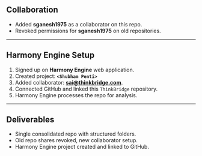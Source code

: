 ## Collaboration

- Added **sganesh1975** as a collaborator on this repo.
- Revoked permissions for **sganesh1975** on old repositories.

---

## Harmony Engine Setup

1. Signed up on **Harmony Engine** web application.
2. Created project: **`<Shubham Penti>`**
3. Added collaborator: **sai@thinkbridge.com**.
4. Connected GitHub and linked this `ThinkBridge` repository.
5. Harmony Engine processes the repo for analysis.

---

## Deliverables

- Single consolidated repo with structured folders.
- Old repo shares revoked, new collaborator setup.
- Harmony Engine project created and linked to GitHub.
